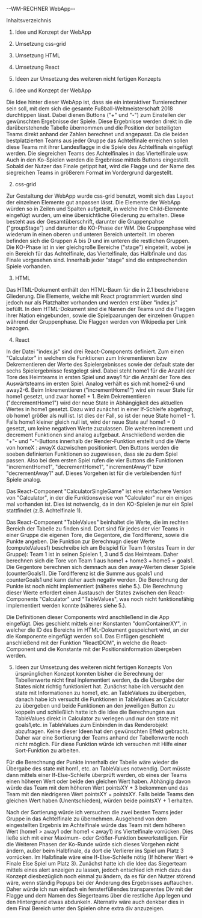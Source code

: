 --WM-RECHNER WebApp--

Inhaltsverzeichnis
1. Idee und Konzept der WebApp
2. Umsetzung css-grid
3. Umsetzung HTML
4. Umsetzung React
3. Ideen zur Umsetzung des weiteren nicht fertigen Konzepts


1. Idee und Konzept der WebApp

  Die Idee hinter dieser WebApp ist, dass sie ein interaktiver Turnierechner sein soll, mit dem sich die gesamte Fußball-Weltmeisterschaft 2018 durchtippen lässt. Dabei dienen Buttons ("+" und "-") zum Einstellen der gewünschten Ergebnisse der Spiele. Diese Ergebnisse werden direkt in die darüberstehende Tabelle übernommen und die Position der beteiligten Teams direkt anhand der Zahlen berechnet und angepasst. Da die beiden bestplatzierten Teams aus jeder Gruppe das Achtelfinale erreichen sollen diese Teams mit ihrer Landesflagge in die Spiele des Achtelfinals eingefügt werden. Die siegreichen Teams des Achtelfinales in das Viertelfinale usw. Auch in den Ko-Spielen werden die Ergebnisse mittels Buttons eingestellt. Sobald der Nutzer das Finale getippt hat, wird die Flagge und der Name des siegreichen Teams in größerem Format im Vordergrund dargestellt.

2. css-grid

  Zur Gestaltung der WebApp wurde css-grid benutzt, womit sich das Layout der einzelnen Elemente gut anpassen lässt. Die Elemente der WebApp würden so in Zeilen und Spalten aufgeteilt, in welche ihre Child-Elemente eingefügt wurden, um eine übersichtliche Gliederung zu erhalten. Diese besteht aus der Gesamtüberschrift, darunter die Gruppenpahse ("groupStage") und darunter die KO-Phase der WM. Die Gruppenphase wird wiederum in einen oberen und unteren Bereich unterteilt. Im oberen befinden sich die Gruppen A bis D und im unteren die restlichen Gruppen. Die KO-Phase ist in vier gleichgroße Bereiche ("stage") eingeteilt, wobei je ein Bereich für das Achtelfinale, das Viertelfinale, das Halbfinale und das Finale vorgesehen sind. Innerhalb jeder "stage" sind die entsprechenden Spiele vorhanden.

3. HTML

  Das HTML-Dokument enthält den HTML-Baum für die in 2.1 beschriebene Gliederung. Die Elemente, welche mit React programmiert wurden sind jedoch nur als Platzhalter vorhanden und werden erst über "index.js" befüllt. In dem HTML-Dokument sind die Namen der Teams und die Flaggen ihrer Nation eingebunden, sowie die Spielpaarungen der einzelnen Gruppen während der Gruppenphase. Die Flaggen werden von Wikipedia per Link bezogen.

4. React

  In der Datei "index.js" sind drei React-Components definiert. Zum einen "Calculator" in welchem die Funktionen zum Inkrementieren bzw Dekrementieren der Werte des Spielergebnisses sowie der default state der sechs Spielergebnisse festgelegt sind. Dabei steht home1 für die Anzahl der Tore des Heimteams in ersten Spiel und away1 für die Anzahl der Tore des Auswärtsteams im ersten Spiel. Analog verhält es sich mit home2-6 und away2-6. Beim Inkrementieren ("incrementHome1") wird ein neuer State für home1 gesetzt, und zwar home1 + 1. Beim Dekrementieren ("decrementHome1") wird der neue State in Abhängigkeit des aktuellen Wertes in home1 gesetzt. Dazu wird zunächst in einer If-Schleife abgefragt, ob home1 größer als null ist. Ist dies der Fall, so ist der neue State home1 - 1. Falls home1 kleiner gleich null ist, wird der neue State auf home1 = 0 gesetzt, um keine negativen Werte zuzulassen. Die weiteren increment und decrement Funktionen sind analog aufgebaut. Anschließend werden die "+"- und "-"-Buttons innerhalb der Render-Funktion erstellt und die Werte von homeX : awayX dazwischen positioniert. Den Buttons werden die soeben definierten Funktionen so zugewiesen, dass sie zu dem Spiel passen. Also bei dem ersten Spiel rufen die vier Buttons die Funktionen "incrementHome1", "decrementHome1", "incrementAway1" bzw "decrementAway1" auf. Dieses Vorgehen ist für die verbleibenden fünf Spiele analog.

  Das React-Component "CalculatorSingleGame" ist eine einfachere Version von "Calculator", in der die Funktionsweise von "Calculator" nur ein einiges mal vorhanden ist. Dies ist notwendig, da in den KO-Spielen je nur ein Spiel stattfindet (z.B. Achtelfinale 1).

  Das React-Component "TableValues" beinhaltet die Werte, die im rechten Bereich der Tabelle zu finden sind. Dort sind für jedes der vier Teams in einer Gruppe die eigenen Tore, die Gegentore, die Tordifferenz, sowie die Punkte angeben. Die Funktion zur Berechnugn dieser Werte (computeValues1) beschreibe ich am Beispiel für Team 1 (erstes Team in der Gruppe):
  Team 1 ist in seinen Spielen 1, 3 und 5 das Heimteam. Daher berechnen sich die Tore von Team 1 aus home1 + home3 + home5 = goals1. Die Gegentore berechnen sich demnach aus den away-Werten dieser Spiele (counterGoals1). Die Tordifferenz ist die Summe aus goals1 und counterGoals1 und kann daher auch negativ werden. Die Berechnung der Punkte ist noch nicht implementiert (näheres siehe 5.).
  Die Berechnung dieser Werte erfordert einen Austausch der States zwischen den React-Components "Calculator" und "TableValues", was noch nicht funktionsfähig implementiert werden konnte (näheres siehe 5.).

  Die Definitionen dieser Components wird anschließend in die App eingefügt. Dies geschieht mittels einer Konstanten "domContainerXY", in welcher die ID des Bereichs im HTML-Dokument gespeichert wird, an der die Komponente eingefügt werden soll. Das Einfügen geschieht anschließend mit der Funktion "ReactDOM", in welche die React-Component und die Konstante mit der Positionsinformation übergeben werden.

5. Ideen zur Umsetzung des weiteren nicht fertigen Konzepts
  Von ürsprünglichen Konzept konnten bisher die Berechnung der Tabellenwerte nicht final inplementiert werden, da die Übergabe der States nicht richtig funktioniert hat.   Zunächst habe ich versucht den state mit Informationen zu home1, etc. an TableValues zu übergeben, danach habe ich versucht die Funktionen in TableValues an Calculator zu übergeben und beide Funktionen an den jeweiligen Button zu koppeln und schließlich hatte ich die Idee die Berechnungen aus TableValues direkt in Calculator zu verlegen und nur den state mit goals1,etc. in TableValues zum Einbinden in das Renderobjekt abzufragen. Keine dieser Ideen hat den gewünschten Effekt gebracht. Daher war eine Sortierung der Teams anhand der Tabellenwerte noch nicht möglich. Für diese Funktion würde ich versuchen mit Hilfe einer Sort-Funktion zu arbeiten.

  Für die Berechnung der Punkte innerhalb der Tabelle wäre wieder die Übergabe des state mit hom1, etc. an TableValues notwendig. Dort müsste dann mittels einer If-Else-Schleife überprüft werden, ob eines der Teams einen höheren Wert oder beide den gleichen Wert haben. Abhängig davon würde das Team mit dem höheren Wert pointsXY + 3 bekommen und das Team mit den niedrigeren Wert pointsXY = pointsXY. Falls beide Teams den gleichen Wert haben (Unentschieden), würden beide pointsXY + 1 erhalten.

  Nach der Sortierung würde ich versuchen die zwei besten Teams jeder Gruppe in das Achtelfinale zu übernehmen. Ausgehend von dem eingestellten Ergebnis im Achtelfinale würde das Team mit dem höheren Wert (home1 > away1 oder home1 < away1) ins Viertelfinale vorrücken. Dies ließe sich mit einer Maximum- oder Größer-Funktion bewerkstelligen. Für die Weiteren Phasen der Ko-Runde würde sich dieses Vorgehen nicht ändern, außer beim Halbfinale, da dort die Verlierer ins Spiel um Platz 3 vorrücken. Im Halbfinale wäre eine If-Else-Schleife nötig (If höherer Wert => Finale Else Spiel um Platz 3).
  Zunächst hatte ich die Idee das Siegerteam mittels eines alert anzeigen zu lassen, jedoch entschied ich mich dazu das Konzept diesbezüglich noch einmal zu ändern, da es für den Nutzer störend wäre, wenn ständig Popups bei der Änderung des Ergebnisses auftauchen. Daher würde ich nun einfach ein fensterfüllendes transparentes Div mit der Flagge und dem Namen des Siegerteams über die restliche App legen und den Hintergrund etwas abdunkeln. Alternativ wäre auch denkbar dies in dem Final Bereich unter den Spielen ohne extra div anzuzeigen.